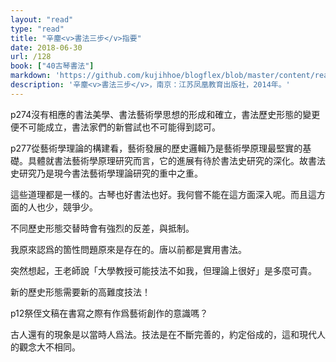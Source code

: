 ```yaml
---
layout: "read"
type: "read"
title: "辛塵<v>書法三步</v>指要"
date: 2018-06-30
url: /128
book: ["40古琴書法"]
markdown: 'https://github.com/kujihhoe/blogflex/blob/master/content/read/40-古琴書法/550-書法專著.md'
description: '辛塵<v>書法三步</v>，南京：江苏凤凰教育出版社，2014年。'
---
```


p274沒有相應的書法美學、書法藝術學思想的形成和確立，書法歷史形態的變更便不可能成立，書法家們的新嘗試也不可能得到認可。

p277從藝術學理論的構建看，藝術發展的歷史邏輯乃是藝術學原理最堅實的基礎。具體就書法藝術學原理研究而言，它的進展有待於書法史研究的深化。故書法史研究乃是現今書法藝術學理論研究的重中之重。

這些道理都是一樣的。古琴也好書法也好。我何嘗不能在這方面深入呢。而且這方面的人也少，競爭少。

不同歷史形態交替時會有強烈的反差，與抵制。

我原來認爲的箇性問題原來是存在的。唐以前都是實用書法。

突然想起，王老師說「大學教授可能技法不如我，但理論上很好」是多麼可貴。

新的歷史形態需要新的高難度技法！

p12祭侄文稿在書寫之際有作爲藝術創作的意識嗎？

古人還有的現象是以當時人爲法。技法是在不斷完善的，約定俗成的，這和現代人的觀念大不相同。
